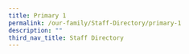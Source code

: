 ```yaml
---
title: Primary 1
permalink: /our-family/Staff-Directory/primary-1
description: ""
third_nav_title: Staff Directory
---
```

